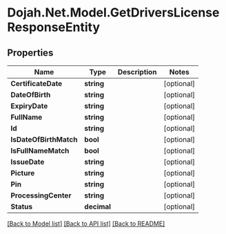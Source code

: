 # Dojah.Net.Model.GetDriversLicenseResponseEntity

## Properties

Name | Type | Description | Notes
------------ | ------------- | ------------- | -------------
**CertificateDate** | **string** |  | [optional] 
**DateOfBirth** | **string** |  | [optional] 
**ExpiryDate** | **string** |  | [optional] 
**FullName** | **string** |  | [optional] 
**Id** | **string** |  | [optional] 
**IsDateOfBirthMatch** | **bool** |  | [optional] 
**IsFullNameMatch** | **bool** |  | [optional] 
**IssueDate** | **string** |  | [optional] 
**Picture** | **string** |  | [optional] 
**Pin** | **string** |  | [optional] 
**ProcessingCenter** | **string** |  | [optional] 
**Status** | **decimal** |  | [optional] 

[[Back to Model list]](../README.md#documentation-for-models) [[Back to API list]](../README.md#documentation-for-api-endpoints) [[Back to README]](../README.md)

